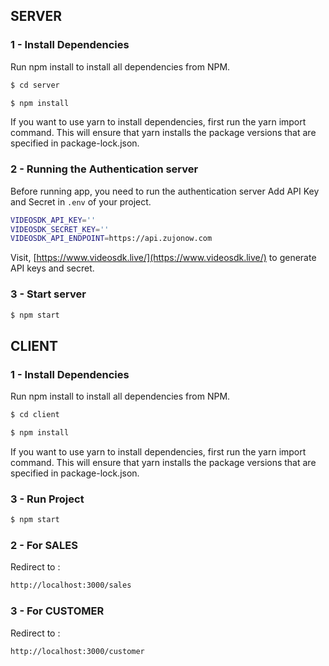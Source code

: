 ## SERVER

### 1 - Install Dependencies

Run npm install to install all dependencies from NPM.

```sh
$ cd server
```

```sh
$ npm install
```

If you want to use yarn to install dependencies, first run the yarn import command. This will ensure that yarn installs the package versions that are specified in package-lock.json.

### 2 - Running the Authentication server

Before running app, you need to run the authentication server
Add API Key and Secret in `.env` of your project.

```sh
VIDEOSDK_API_KEY=''
VIDEOSDK_SECRET_KEY=''
VIDEOSDK_API_ENDPOINT=https://api.zujonow.com
```

Visit, [https://www.videosdk.live/](https://www.videosdk.live/) to generate API keys and secret.

### 3 - Start server

```sh
$ npm start
```

## CLIENT

### 1 - Install Dependencies

Run npm install to install all dependencies from NPM.

```sh
$ cd client
```

```sh
$ npm install
```

If you want to use yarn to install dependencies, first run the yarn import command. This will ensure that yarn installs the package versions that are specified in package-lock.json.

### 3 - Run Project

```sh
$ npm start
```

### 2 - For SALES

Redirect to :

```sh
http://localhost:3000/sales
```

### 3 - For CUSTOMER

Redirect to :

```sh
http://localhost:3000/customer
```
